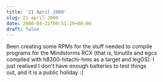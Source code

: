 ```yaml
---
title: '21 April 2000'
slug: 21-april-2000
date: 2000-04-21T09:51:29+08:00
draft: false
---
```


Been creating some RPMs for the stuff needed to compile\
programs for the Mindstorms RCX (that is, binutils and egcs\
compiled with h8300-hitachi-hms as a target and legOS). I\
just realised I don\'t have enough batteries to test things\
out, and it is a public holiday :(
